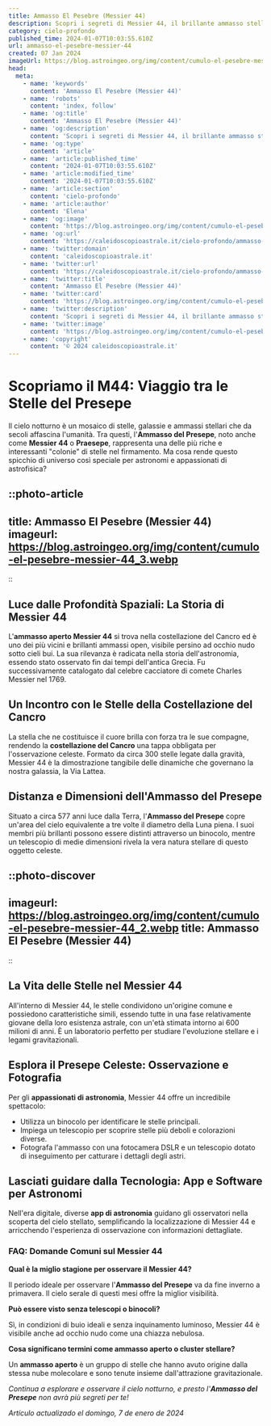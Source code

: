 ```yaml
---
title: Ammasso El Pesebre (Messier 44)
description: Scopri i segreti di Messier 44, il brillante ammasso stellare El Pesebre. Esplora la sua bellezza e importanza astronomica con noi.
category: cielo-profondo
published_time: 2024-01-07T10:03:55.610Z
url: ammasso-el-pesebre-messier-44
created: 07 Jan 2024
imageUrl: https://blog.astroingeo.org/img/content/cumulo-el-pesebre-messier-44_3.webp
head:
  meta:
    - name: 'keywords'
      content: 'Ammasso El Pesebre (Messier 44)'
    - name: 'robots'
      content: 'index, follow'
    - name: 'og:title'
      content: 'Ammasso El Pesebre (Messier 44)'
    - name: 'og:description'
      content: 'Scopri i segreti di Messier 44, il brillante ammasso stellare El Pesebre. Esplora la sua bellezza e importanza astronomica con noi.'
    - name: 'og:type'
      content: 'article'
    - name: 'article:published_time'
      content: '2024-01-07T10:03:55.610Z'
    - name: 'article:modified_time'
      content: '2024-01-07T10:03:55.610Z'
    - name: 'article:section'
      content: 'cielo-profondo'
    - name: 'article:author'
      content: 'Elena'
    - name: 'og:image'
      content: 'https://blog.astroingeo.org/img/content/cumulo-el-pesebre-messier-44_3.webp'
    - name: 'og:url'
      content: 'https://caleidoscopioastrale.it/cielo-profondo/ammasso-el-pesebre-messier-44'
    - name: 'twitter:domain'
      content: 'caleidoscopioastrale.it'
    - name: 'twitter:url'
      content: 'https://caleidoscopioastrale.it/cielo-profondo/ammasso-el-pesebre-messier-44'
    - name: 'twitter:title'
      content: 'Ammasso El Pesebre (Messier 44)'
    - name: 'twitter:card'
      content: 'https://blog.astroingeo.org/img/content/cumulo-el-pesebre-messier-44_3.webp'
    - name: 'twitter:description'
      content: 'Scopri i segreti di Messier 44, il brillante ammasso stellare El Pesebre. Esplora la sua bellezza e importanza astronomica con noi.'
    - name: 'twitter:image'
      content: 'https://blog.astroingeo.org/img/content/cumulo-el-pesebre-messier-44_3.webp'
    - name: 'copyright'
      content: '© 2024 caleidoscopioastrale.it'
---
```

# Scopriamo il M44: Viaggio tra le Stelle del Presepe

Il cielo notturno è un mosaico di stelle, galassie e ammassi stellari che da secoli affascina l'umanità. Tra questi, l'**Ammasso del Presepe**, noto anche come **Messier 44** o **Praesepe**, rappresenta una delle più riche e interessanti "colonie" di stelle nel firmamento. Ma cosa rende questo spicchio di universo così speciale per astronomi e appassionati di astrofisica?

::photo-article
---
title: Ammasso El Pesebre (Messier 44)
imageurl: https://blog.astroingeo.org/img/content/cumulo-el-pesebre-messier-44_3.webp
---
::

## Luce dalle Profondità Spaziali: La Storia di Messier 44

L'**ammasso aperto Messier 44** si trova nella costellazione del Cancro ed è uno dei più vicini e brillanti ammassi open, visibile persino ad occhio nudo sotto cieli bui. La sua rilevanza è radicata nella storia dell'astronomia, essendo stato osservato fin dai tempi dell'antica Grecia. Fu successivamente catalogato dal celebre cacciatore di comete Charles Messier nel 1769.

## Un Incontro con le Stelle della Costellazione del Cancro

La stella che ne costituisce il cuore brilla con forza tra le sue compagne, rendendo la **costellazione del Cancro** una tappa obbligata per l'osservazione celeste. Formato da circa 300 stelle legate dalla gravità, Messier 44 è la dimostrazione tangibile delle dinamiche che governano la nostra galassia, la Via Lattea.

## Distanza e Dimensioni dell'Ammasso del Presepe

Situato a circa 577 anni luce dalla Terra, l'**Ammasso del Presepe** copre un'area del cielo equivalente a tre volte il diametro della Luna piena. I suoi membri più brillanti possono essere distinti attraverso un binocolo, mentre un telescopio di medie dimensioni rivela la vera natura stellare di questo oggetto celeste.

::photo-discover
---
imageurl: https://blog.astroingeo.org/img/content/cumulo-el-pesebre-messier-44_2.webp
title: Ammasso El Pesebre (Messier 44)
---
::

## La Vita delle Stelle nel Messier 44

All'interno di Messier 44, le stelle condividono un'origine comune e possiedono caratteristiche simili, essendo tutte in una fase relativamente giovane della loro esistenza astrale, con un'età stimata intorno ai 600 milioni di anni. È un laboratorio perfetto per studiare l'evoluzione stellare e i legami gravitazionali.

## Esplora il Presepe Celeste: Osservazione e Fotografia

Per gli **appassionati di astronomia**, Messier 44 offre un incredibile spettacolo:

- Utilizza un binocolo per identificare le stelle principali.
- Impiega un telescopio per scoprire stelle più deboli e colorazioni diverse.
- Fotografa l'ammasso con una fotocamera DSLR e un telescopio dotato di inseguimento per catturare i dettagli degli astri.

## Lasciati guidare dalla Tecnologia: App e Software per Astronomi

Nell'era digitale, diverse **app di astronomia** guidano gli osservatori nella scoperta del cielo stellato, semplificando la localizzazione di Messier 44 e arricchendo l'esperienza di osservazione con informazioni dettagliate.

### FAQ: Domande Comuni sul Messier 44

**Qual è la miglio stagione per osservare il Messier 44?**

Il periodo ideale per osservare l'**Ammasso del Presepe** va da fine inverno a primavera. Il cielo serale di questi mesi offre la miglior visibilità.

**Può essere visto senza telescopi o binocoli?**

Sì, in condizioni di buio ideali e senza inquinamento luminoso, Messier 44 è visibile anche ad occhio nudo come una chiazza nebulosa.

**Cosa significano termini come ammasso aperto o cluster stellare?**

Un **ammasso aperto** è un gruppo di stelle che hanno avuto origine dalla stessa nube molecolare e sono tenute insieme dall'attrazione gravitazionale.

*Continua a esplorare e osservare il cielo notturno, e presto l'**Ammasso del Presepe** non avrà più segreti per te!*

_Artículo actualizado el domingo, 7 de enero de 2024_